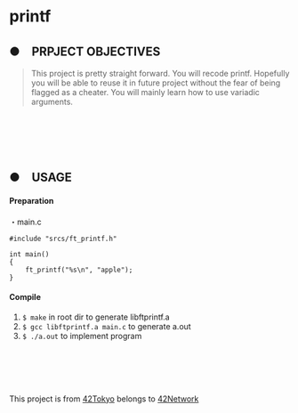 # printf
## ●　PRPJECT OBJECTIVES<br>
>This project is pretty straight forward. You will recode printf. 
Hopefully you will be able to reuse it in future project without the fear of being flagged as a cheater. 
You will mainly learn how to use variadic arguments.
<br>
<br>
<br>
<br>

## ●　USAGE
#### Preparation<br>
・main.c<br>
```
#include "srcs/ft_printf.h"

int main()
{
	ft_printf("%s\n", "apple");
}
```

#### Compile<br>
1) `$ make` in root dir to generate libftprintf.a<br>
2) `$ gcc libftprintf.a main.c` to generate a.out<br>
3) `$ ./a.out` to implement program
<br>
<br>
<br>
<br>

This project is from [42Tokyo](https://42tokyo.jp/) belongs to [42Network](https://www.42.fr/)
